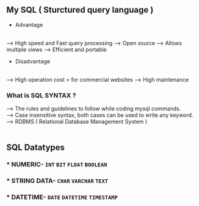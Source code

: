 ## My SQL ( Sturctured query language )
* Advantage  
<br />
--> High speed and Fast query processing
--> Open source
--> Allows multiple views
--> Efficient and portable  

<br />  

* Disadvantage  
<br />
--> High operation cost  
> for commercial websites  
--> High maintenance  

### What is SQL SYNTAX ?    
--> The rules and guidelines to follow while coding mysql commands.  
--> Case insensitive syntax, both cases can be used to write any keyword.  
--> RDBMS ( Relational Database Management System )  
<br />  

## SQL Datatypes  

### * NUMERIC- `INT`  `BIT`  `FLOAT`  `BOOLEAN`
### * STRING DATA- `CHAR`  `VARCHAR`  `TEXT`  
### * DATETIME- `DATE`  `DATETIME`  `TIMESTAMP`  


